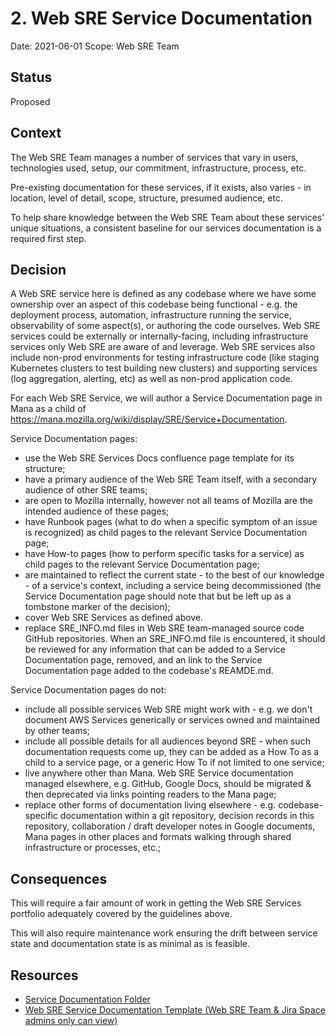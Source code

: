 # 2. Web SRE Service Documentation

Date: 2021-06-01
Scope: Web SRE Team

## Status

Proposed

## Context

The Web SRE Team manages a number of services that vary in users, technologies used, setup, our commitment, infrastructure, process, etc. 

Pre-existing documentation for these services, if it exists, also varies - in location, level of detail, scope, structure, presumed audience, etc.

To help share knowledge between the Web SRE Team about these services' unique situations, a consistent baseline for our services documentation is a required first step.

## Decision

A Web SRE service here is defined as any codebase where we have some ownership over an aspect of this codebase being functional - e.g. the deployment process, automation, infrastructure running the service, observability of some aspect(s), or authoring the code ourselves. Web SRE services could be externally or internally-facing, including infrastructure services only Web SRE are aware of and leverage. Web SRE services also include non-prod environments for testing infrastructure code (like staging Kubernetes clusters to test building new clusters) and supporting services (log aggregation, alerting, etc) as well as non-prod application code. 

For each Web SRE Service, we will author a Service Documentation page in Mana as a child of https://mana.mozilla.org/wiki/display/SRE/Service+Documentation.

Service Documentation pages:
* use the Web SRE Services Docs confluence page template for its structure;
* have a primary audience of the Web SRE Team itself, with a secondary audience of other SRE teams;
* are open to Mozilla internally, however not all teams of Mozilla are the intended audience of these pages;
* have Runbook pages (what to do when a specific symptom of an issue is recognized) as child pages to the relevant Service Documentation page;
* have How-to pages (how to perform specific tasks for a service) as child pages to the relevant Service Documentation page;
* are maintained to reflect the current state - to the best of our knowledge - of a service's context, including a service being decommissioned (the Service Documentation page should note that but be left up as a tombstone marker of the decision);
* cover Web SRE Services as defined above.
* replace SRE_INFO.md files in Web SRE team-managed source code GitHub repositories. When an SRE_INFO.md file is encountered, it should be reviewed for any information that can be added to a Service Documentation page, removed, and an link to the Service Documentation page added to the codebase's REAMDE.md.

Service Documentation pages do not:
* include all possible services Web SRE might work with - e.g. we don't document AWS Services generically or services owned and maintained by other teams; 
* include all possible details for all audiences beyond SRE - when such documentation requests come up, they can be added as a How To as a child to a service page, or a generic How To if not limited to one service;
* live anywhere other than Mana. Web SRE Service documentation managed elsewhere, e.g. GitHub, Google Docs, should be migrated & then deprecated via links pointing readers to the Mana page;
* replace other forms of documentation living elsewhere - e.g. codebase-specific documentation within a git repository, decision records in this repository, collaboration / draft developer notes in Google documents, Mana pages in other places and formats walking through shared infrastructure or processes, etc.;

## Consequences

This will require a fair amount of work in getting the Web SRE Services portfolio adequately covered by the guidelines above.

This will also require maintenance work ensuring the drift between service state and documentation state is as minimal as is feasible.

## Resources

* [Service Documentation Folder](https://mana.mozilla.org/wiki/display/SRE/Service+Documentation)
* [Web SRE Service Documentation Template (Web SRE Team & Jira Space admins only can view)](https://mana.mozilla.org/wiki/pages/templates2/viewpagetemplate.action?entityId=131596432&key=SRE)
